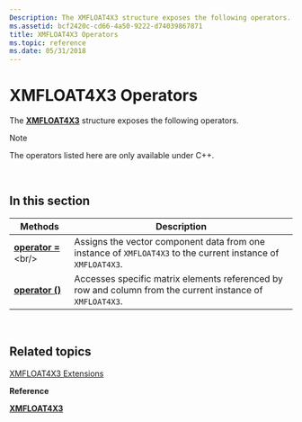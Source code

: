 ```yaml
---
Description: The XMFLOAT4X3 structure exposes the following operators.
ms.assetid: bcf2420c-cd66-4a50-9222-d74039867871
title: XMFLOAT4X3 Operators
ms.topic: reference
ms.date: 05/31/2018
---
```


# XMFLOAT4X3 Operators

The [**XMFLOAT4X3**](https://msdn.microsoft.com/library/Ee419611(v=VS.85).aspx) structure exposes the following operators.

> [!Note]  
> The operators listed here are only available under C++.

 

## In this section



| Methods                                                      | Description                                                                                                              |
|--------------------------------------------------------------|--------------------------------------------------------------------------------------------------------------------------|
| [**operator =**](https://msdn.microsoft.com/library/Ee419617(v=VS.85).aspx)<br/>      | Assigns the vector component data from one instance of `XMFLOAT4X3` to the current instance of `XMFLOAT4X3`. <br/> |
| [**operator ()**](xmfloat4x3-operator-parens.md)<br/> | Accesses specific matrix elements referenced by row and column from the current instance of `XMFLOAT4X3`. <br/>    |



 

## Related topics

<dl> <dt>

[XMFLOAT4X3 Extensions](ovw-xmfloat4x3-extensions.md)
</dt> <dt>

**Reference**
</dt> <dt>

[**XMFLOAT4X3**](https://msdn.microsoft.com/library/Ee419611(v=VS.85).aspx)
</dt> </dl>

 

 




